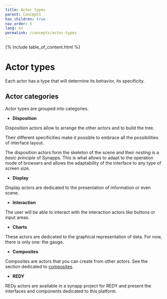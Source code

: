 ```yaml
---
title: Actor types
parent: Concepts
has_children: true
nav_order: 5
lang: en
permalink: /concepts/actor-types
---
```


{% include table_of_content.html %}

# Actor types

Each actor has a type that will determine its behavior, its specificity.

## Actor categories

Actor types are grouped into categories.

- **Disposition**

Disposition actors allow to arrange the other actors and to build the tree.

Their different specificities make it possible to embrace all the possibilities of interface layout.

The disposition actors form the skeleton of the scene and their *nesting* is a *basic principle* of Synapps. This is what allows to adapt to the operation mode of browsers and allows the adaptability of the interface to any type of screen size.

- **Display**

Display actors are dedicated to the presentation of information or even scene.

- **Interaction**

The user will be able to interact with the interaction actors like buttons or input areas.

- **Charts**

These actors are dedicated to the graphical representation of data. For now, there is only one: the gauge.

- **Composites**

Composites are actors that you can create from other actors. See the section dedicated to [composites](./composite.md).


- **REDY**

REDy actors are available in a synapp project for REDY and present the interfaces and components dedicated to this platform.
